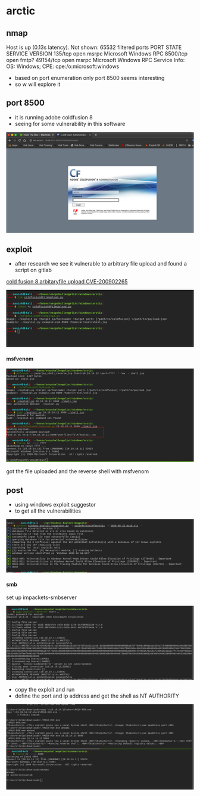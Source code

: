 # arctic



## nmap

Host is up (0.13s latency).
Not shown: 65532 filtered ports
PORT      STATE SERVICE VERSION
135/tcp   open  msrpc   Microsoft Windows RPC
8500/tcp  open  fmtp?
49154/tcp open  msrpc   Microsoft Windows RPC
Service Info: OS: Windows; CPE: cpe:/o:microsoft:windows



- based on port enumeration only port 8500 seems interesting
- so w will explore it



## port 8500



- it is running adobe coldfusion 8
- seeing for some vulnerability in this software



![image-20200824073552119](arctic.assets/image-20200824073552119.png)





## exploit

- after research we see it vulnerable to arbitrary file upload and found a script on gitlab

[cold fusion 8 arbitaryfile upload CVE-200902265](https://repo.theoremforge.com/pentesting/tools/blob/01a0616a6e09c9dbf42d731261309109443cc3e6/Uncategorized/exploit/windows/CVE-2009-2265_coldfusion.8.0.1/upload.py)

![image-20200824075112026](arctic.assets/image-20200824075112026.png)



#### msfvenom



![image-20200824075746668](arctic.assets/image-20200824075746668.png)

got the file uploaded and the reverse shell with msfvenom





## post



- using windows exploit suggestor
- to get all the vulnerabilities

![image-20200824080139513](arctic.assets/image-20200824080139513.png)





#### smb

set up impackets-smbserver

![image-20200824081138045](arctic.assets/image-20200824081138045.png)



- copy the exploit and run
- define the port and ip address and get the shell as NT AUTHORITY

![image-20200824081034424](arctic.assets/image-20200824081034424.png)